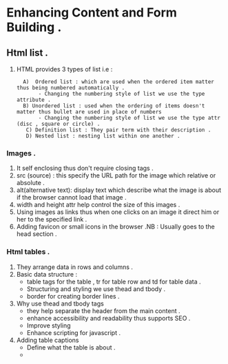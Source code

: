# Enhancing Content and Form Building .

## Html list . 
1) HTML provides 3 types of list i.e :

         A)  Ordered list : which are used when the ordered item matter thus being numbered automatically .
              - Changing the numbering style of list we use the type attribute .
         B) Unordered list : used when the ordering of items doesn't matter thus bullet are used in place of numbers 
              - Changing the numbering style of list we use the type attr (disc , square or circle) .
          C) Definition list : They pair term with their description .
          D) Nested list : nesting list within one another .

### Images .
1) It self enclosing thus don't require closing tags .
2) src (source) : this specify the URL path for the image which relative or absolute . 
3) alt(alternative text): display text which describe what the image is about if the browser cannot load that image .
4) width and height attr help control the size of this images .
5) Using images as links thus when one clicks on an image it direct him or her to the specified link .
6) Adding favicon or small icons in the browser .NB : Usually goes to the head section .
### Html tables .
1) They arrange data in rows and columns .
2) Basic data structure :
    - table tags for the table ,  tr for table row and td for table data .
    - Structuring and styling we use thead and tbody .
    - border for creating border lines .
3) Why use thead and tbody tags 
    - they help separate the header from the main content .
    - enhance accessibility and readability thus supports SEO .
    - Improve styling 
    - Enhance scripting for javascript .
4) Adding table captions 
    - Define what the table is about .
    - 

          